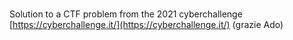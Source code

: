 # 

Solution to a CTF problem from the 2021 cyberchallenge [https://cyberchallenge.it/](https://cyberchallenge.it/) (grazie Ado)